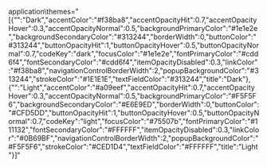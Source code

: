 application\themes="[{\"\":\"Dark\",\"accentColor\":\"#f38ba8\",\"accentOpacityHit\":0.7,\"accentOpacityHover\":0.3,\"accentOpacityNormal\":0.5,\"backgroundPrimaryColor\":\"#1e1e2e\",\"backgroundSecondaryColor\":\"#313244\",\"borderWidth\":0,\"buttonColor\":\"#313244\",\"buttonOpacityHit\":1,\"buttonOpacityHover\":0.5,\"buttonOpacityNormal\":0.7,\"codeKey\":\"dark\",\"focusColor\":\"#1e1e2e\",\"fontPrimaryColor\":\"#cdd6f4\",\"fontSecondaryColor\":\"#cdd6f4\",\"itemOpacityDisabled\":0.3,\"linkColor\":\"#f38ba8\",\"navigationControlBorderWidth\":2,\"popupBackgroundColor\":\"#313244\",\"strokeColor\":\"#1E1E1E\",\"textFieldColor\":\"#313244\",\"title\":\"Dark\"},{\"\":\"Light\",\"accentColor\":\"#a09eef\",\"accentOpacityHit\":0.7,\"accentOpacityHover\":0.3,\"accentOpacityNormal\":0.5,\"backgroundPrimaryColor\":\"#F5F5F6\",\"backgroundSecondaryColor\":\"#E6E9ED\",\"borderWidth\":0,\"buttonColor\":\"#CFD5DD\",\"buttonOpacityHit\":1,\"buttonOpacityHover\":0.5,\"buttonOpacityNormal\":0.7,\"codeKey\":\"light\",\"focusColor\":\"#75507b\",\"fontPrimaryColor\":\"#111132\",\"fontSecondaryColor\":\"#FFFFFF\",\"itemOpacityDisabled\":0.3,\"linkColor\":\"#0B69BF\",\"navigationControlBorderWidth\":2,\"popupBackgroundColor\":\"#F5F5F6\",\"strokeColor\":\"#CED1D4\",\"textFieldColor\":\"#FFFFFF\",\"title\":\"Light\"}]"